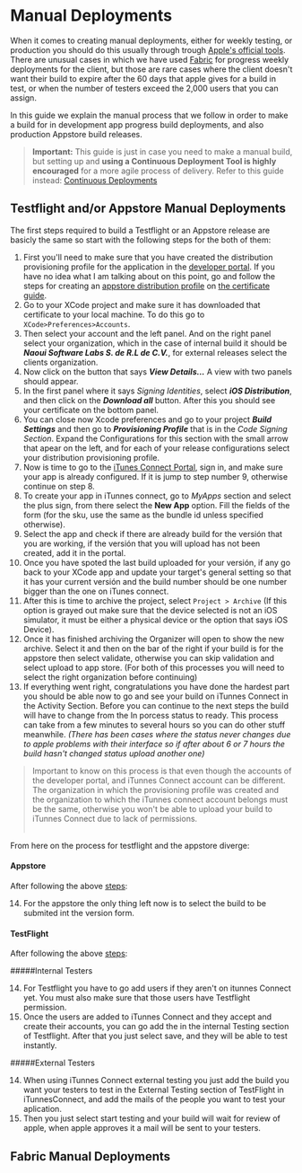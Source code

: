 # Manual Deployments

When it comes to creating manual deployments, either for weekly testing, or production you should do this usually through trough [Apple's official tools](https://itunesconnect.apple.com). There are unusual cases in which we have used [Fabric](https://fabric.io) for progress weekly deployments for the client, but those are rare cases where the client doesn't want their build to expire after the 60 days that apple gives for a build in test, or when the number of testers exceed the 2,000 users that you can assign. 

In this guide we explain the manual process that we follow in order to make a build for in development app progress build deployments, and also production Appstore build releases. 

>**Important:** This guide is just in case you need to make a manual build, but setting up and **using a Continuous Deployment Tool is highly encouraged** for a more agile process of delivery. Refer to this guide instead: [Continuous Deployments]()

## Testflight and/or Appstore Manual Deployments

The first steps required to build a Testflight or an Appstore release are basicly the same so start with the following steps for the both of them:

1. First you'll need to make sure that you have created the distribution provisioning profile for the application in the [developer portal](https://idmsa.apple.com/IDMSWebAuth/login?&appIdKey=891bd3417a7776362562d2197f89480a8547b108fd934911bcbea0110d07f757&path=%2F%2Fmembercenter%2Findex.action). If you have no idea what I am talking about on this point, go and follow the steps for creating an [appstore distribution profile]() on [the certificate guide]().
2. Go to your XCode project and make sure it has downloaded that certificate to your local machine. To do this go to `XCode>Preferences>Accounts`. 
3. Then select your account and the left panel. And on the right panel select your organization, which in the case of internal build it should be **_Naoui Software Labs S. de R.L de C.V._**, for external releases select the clients organization.
4. Now click on the button that says **_View Details..._** A view with two panels should appear.
5. In the first panel where it says _Signing Identities_, select **_iOS Distribution_**, and then click on the **_Download all_** button. After this you should see your certificate on the bottom panel.
6. You can close now Xcode preferences and go to your project **_Build Settings_** and then go to **_Provisioning Profile_** that is in the _Code Signing Section_. Expand the Configurations for this section with the small arrow that apear on the left, and for each of your release configurations select your distribution provisioning profile.
7. Now is time to go to the [iTunes Connect Portal](https://itunesconnect.apple.com/WebObjects/iTunesConnect.woa), sign in, and make sure your app is already configured. If it is jump to step number 9, otherwise continue on step 8.
8. To create your app in iTunnes connect, go to _MyApps_ section and select the plus sign, from there select the **New App** option. Fill the fields of the form (for the sku, use the same as the bundle id unless specified otherwise).
9. Select the app and check if there are already build for the versión that you are working, if the versión that you will upload has not been created, add it in the portal.
10. Once you have spoted the last build uploaded for your versión, if any go back to your XCode app and update your target's general setting so that it has your current versión and the build number should be one number bigger than the one on iTunes connect.
11. After this is time to archive the project, select `Project > Archive` (If this option is grayed out make sure that the device selected is not an iOS simulator, it must be either a physical device or the option that says iOS Device).
12. Once it has finished archiving the Organizer will open to show the new archive. Select it and then on the bar of the right if your build is for the appstore then select validate, otherwise you can skip validation and select upload to app store. (For both of this processes you will need to select the right organization before continuing)
13. If everything went right, congratulations you have done the hardest part you should be able now to go and see your build on iTunnes Connect in the Activity Section. Before you can continue to the next steps the build will have to change from the In porcess status to ready. This process can take from a few minutes to several hours so you can do other stuff meanwhile. _(There has been cases where the status never changes due to apple problems with their interface so if after about 6 or 7 hours the build hasn't changed status upload another one)_ 

>Important to know on this process is that even though the accounts of the developer portal, and iTunnes Connect account can be different. The organization in which the provisioning profile was created and the organization to which the iTunnes connect account belongs must be the same, otherwise you won't be able to upload your build to iTunnes Connect due to lack of permissions. 
<br/><br/>

From here on the process for testflight and the appstore diverge:

#### Appstore

After following the above [steps](https://github.com/IcaliaLabs/icalia_guides/tree/master/iOS_Swift/deployments#Testflight_and/or_Appstore_Manual_Deployments):

14. For the appstore the only thing left now is to select the build to be submited int the version form.

#### TestFlight

After following the above [steps](https://github.com/IcaliaLabs/icalia_guides/tree/master/iOS_Swift/deployments#Testflight_and/or_Appstore_Manual_Deployments):

#####Internal Testers

14. For Testflight you have to go add users if they aren't on itunnes Connect yet. You must also make sure that those users have Testflight permission.
15. Once the users are added to iTunnes Connect and they accept and create their accounts, you can go add the in the internal Testing section of Testflight. After that you just select save, and they will be able to test instantly.

#####External Testers

14. When using iTunnes Connect external testing you just add the build you want your testers to test in the External Testing section of TestFlight in iTunnesConnect, and add the mails of the people you want to test your aplication.
15. Then you just select start testing and your build will wait for review of apple, when apple approves it a mail will be sent to your testers.

## Fabric Manual Deployments
